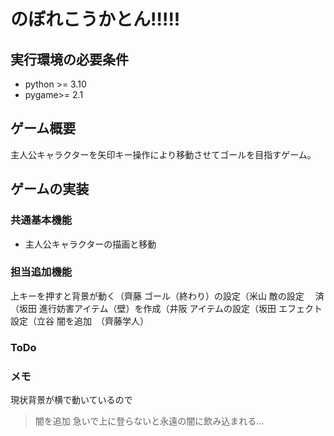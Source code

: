 # のぼれこうかとん!!!!!

## 実行環境の必要条件
* python >= 3.10
* pygame>= 2.1

## ゲーム概要
主人公キャラクターを矢印キー操作により移動させてゴールを目指すゲーム。

## ゲームの実装
### 共通基本機能
* 主人公キャラクターの描画と移動

### 担当追加機能
上キーを押すと背景が動く（齊藤
ゴール（終わり）の設定（米山
敵の設定 　済（坂田
進行妨害アイテム（壁）を作成（井阪
アイテムの設定（坂田
エフェクト設定（立谷
闇を追加　（齊藤学人）

### ToDo

### メモ
現状背景が横で動いているので

>闇を追加
>急いで上に登らないと永遠の闇に飲み込まれる…